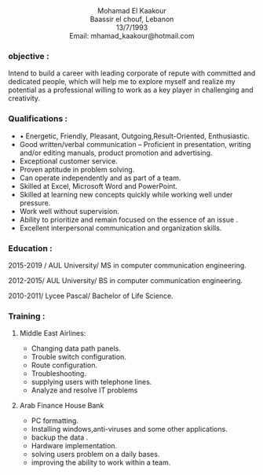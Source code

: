 <center>Mohamad El Kaakour</center>

<center>Baassir el chouf, Lebanon</center>

<center>13/7/1993</center>

<center>Email: mhamad_kaakour@hotmail.com</center>  



### **objective** :
Intend to build a career with leading corporate of repute with committed and dedicated people, which will help me to explore myself and realize my potential as a professional willing to work as a key player in challenging and creativity.

### **Qualifications** :

* •	Energetic, Friendly, Pleasant, Outgoing,Result-Oriented, Enthusiastic.
* Good written/verbal communication – Proficient in presentation, writing and/or editing manuals, product promotion and advertising.
* Exceptional customer service.
* Proven aptitude in problem solving.
* Can operate independently and as part of a team.
* Skilled at Excel, Microsoft Word and PowerPoint.
* Skilled at learning new concepts quickly while working well under pressure.
* Work well without supervision.
* Ability to prioritize and remain focused on the essence of an issue .
* Excellent interpersonal communication and organization skills.

### **Education** : 
2015-2019 / AUL University/ MS in computer communication engineering.

2012-2015/ AUL University/ BS in computer communication engineering.

2010-2011/ Lycee Pascal/ Bachelor of Life Science. 

### **Training** :
1. Middle East Airlines: 
    - Changing data path panels.
    - Trouble switch configuration.
    - Route configuration.
    - Troubleshooting.
    - supplying users with telephone lines.
    - Analyze and resolve IT problems

2. Arab Finance House Bank 
    - PC formatting.
    - Installing windows,anti-viruses and some other applications.
    - backup the data .
    - Hardware implementation.
    - solving users problem on a daily bases. 
    - improving the ability to work within a team.
